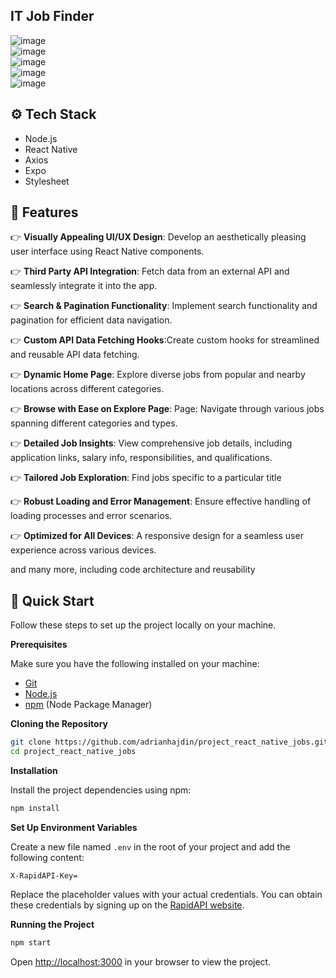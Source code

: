 ## <a name="title"> IT Job Finder</a>

![image](https://github.com/JohnnyZhov/react_native_jobs/assets/64502449/09f54c8d-8d38-4fd9-adaa-6e9454aec985)<br/>
![image](https://github.com/JohnnyZhov/react_native_jobs/assets/64502449/64dad7ab-d0c6-4940-bc21-ccf021558ee8)<br/>
![image](https://github.com/JohnnyZhov/react_native_jobs/assets/64502449/40305317-bc5a-4289-b3d5-4297f08a8e01)<br/>
![image](https://github.com/JohnnyZhov/react_native_jobs/assets/64502449/ecb82497-7b89-4a2d-8ee7-d118f1652339)<br/>
![image](https://github.com/JohnnyZhov/react_native_jobs/assets/64502449/ad99214c-c317-47f2-91e7-2bb1540e37fb)<br/>

## <a name="tech-stack">⚙️ Tech Stack</a>

- Node.js
- React Native
- Axios
- Expo
- Stylesheet

## <a name="features">🔋 Features</a>

👉 **Visually Appealing UI/UX Design**: Develop an aesthetically pleasing user interface using React Native components.

👉 **Third Party API Integration**: Fetch data from an external API and seamlessly integrate it into the app.

👉 **Search & Pagination Functionality**: Implement search functionality and pagination for efficient data navigation.

👉 **Custom API Data Fetching Hooks**:Create custom hooks for streamlined and reusable API data fetching.

👉 **Dynamic Home Page**: Explore diverse jobs from popular and nearby locations across different categories.

👉 **Browse with Ease on Explore Page**: Page: Navigate through various jobs spanning different categories and types.

👉 **Detailed Job Insights**: View comprehensive job details, including application links, salary info, responsibilities, and qualifications.

👉 **Tailored Job Exploration**: Find jobs specific to a particular title 

👉 **Robust Loading and Error Management**: Ensure effective handling of loading processes and error scenarios. 

👉 **Optimized for All Devices**: A responsive design for a seamless user experience across various devices.

and many more, including code architecture and reusability 

## <a name="quick-start">🤸 Quick Start</a>

Follow these steps to set up the project locally on your machine.

**Prerequisites**

Make sure you have the following installed on your machine:

- [Git](https://git-scm.com/)
- [Node.js](https://nodejs.org/en)
- [npm](https://www.npmjs.com/) (Node Package Manager)

**Cloning the Repository**

```bash
git clone https://github.com/adrianhajdin/project_react_native_jobs.git
cd project_react_native_jobs
```

**Installation**

Install the project dependencies using npm:

```bash
npm install
```

**Set Up Environment Variables**

Create a new file named `.env` in the root of your project and add the following content:

```env
X-RapidAPI-Key=
```

Replace the placeholder values with your actual credentials. You can obtain these credentials by signing up on the [RapidAPI website](https://rapidapi.com/letscrape-6bRBa3QguO5/api/jsearch).

**Running the Project**

```bash
npm start
```

Open [http://localhost:3000](http://localhost:3000) in your browser to view the project.
